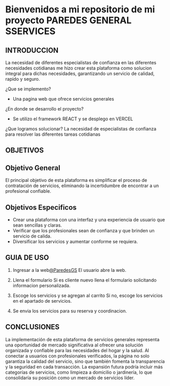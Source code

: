 # Bienvenidos a mi repositorio de mi proyecto PAREDES GENERAL SSERVICES

## INTRODUCCION

La necesidad de diferentes especialistas de confianza en las diferentes necesidades cotidianas me hizo crear esta plataforma como solucion integral para dichas necesidades, garantizando un servicio de calidad, rapido y seguro.

¿Que se implemento?
- Una pagina web que ofrece servicios generales

¿En donde se desarrollo el proyecto?
- Se utilizo el framework REACT y se desplego en VERCEL

¿Que logramos solucionar?
La necesidad de especialistas de confianza para resolver las diferentes tareas cotidianas

## OBJETIVOS
## Objetivo General 
El principal objetivo de esta plataforma es simplificar el proceso de contratación de servicios, eliminando la incertidumbre de encontrar a un profesional confiable.

## Objetivos Especificos
- Crear una plataforma con una interfaz y una experiencia de usuario  que sean sencillas y claras.
- Verificar que los profesionales sean de confianza y que brinden un servicio de calida.
- Diversificar los servicios y aumentar conforme se requiera.

## GUIA DE USO

1. Ingresar a la web[@ParedesGS](https://proyecto-paredesgs.vercel.app/#)
El usuario abre la web.

2. Llena el formulario
Si es cliente nuevo llena el formulario solicitando informacion personalizada.

3. Escoge los servicios y se agregan al carrito
Si no, escoge los servicios en el apartado de servicios.

4. Se envia los servicios para su reserva y coordinacion.

## CONCLUSIONES
La implementación de esta plataforma de servicios generales representa una oportunidad de mercado significativa al ofrecer una solución organizada y confiable para las necesidades del hogar y la salud. Al conectar a usuarios con profesionales verificados, la página no solo garantiza la calidad del servicio, sino que también fomenta la transparencia y la seguridad en cada transacción. La expansión futura podría incluir más categorías de servicios, como limpieza a domicilio o jardinería, lo que consolidaría su posición como un mercado de servicios líder.
